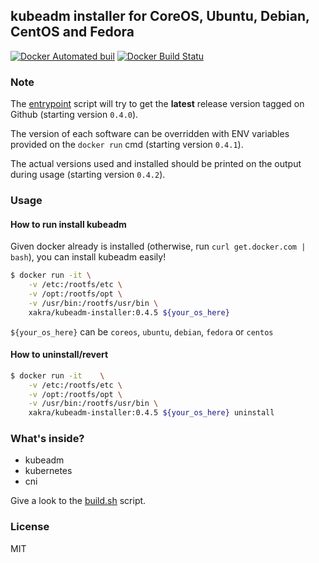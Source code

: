 ## kubeadm installer for CoreOS, Ubuntu, Debian, CentOS and Fedora


[![Docker Automated buil](https://img.shields.io/docker/automated/jrottenberg/ffmpeg.svg?style=flat-square)](https://hub.docker.com/r/xakra/kubeadm-installer/)
[![Docker Build Statu](https://img.shields.io/docker/build/jrottenberg/ffmpeg.svg?style=flat-square)](https://hub.docker.com/r/xakra/kubeadm-installer/)


### Note

The [entrypoint](files/entrypoint.sh) script will try to get the **latest** release version tagged on Github (starting version `0.4.0`).

The version of each software can be overridden with ENV variables provided on the `docker run` cmd (starting version `0.4.1`).

The actual versions used and installed should be printed on the output during usage (starting version `0.4.2`).


### Usage

#### How to run install kubeadm

Given docker already is installed (otherwise, run `curl get.docker.com | bash`), you can install kubeadm easily!

```bash
$ docker run -it \
	-v /etc:/rootfs/etc \
	-v /opt:/rootfs/opt \
	-v /usr/bin:/rootfs/usr/bin \
	xakra/kubeadm-installer:0.4.5 ${your_os_here}
```

`${your_os_here}` can be `coreos`, `ubuntu`, `debian`, `fedora` or `centos`


#### How to uninstall/revert

```bash
$ docker run -it 	\
	-v /etc:/rootfs/etc \
	-v /opt:/rootfs/opt \
	-v /usr/bin:/rootfs/usr/bin \
	xakra/kubeadm-installer:0.4.5 ${your_os_here} uninstall
```


### What's inside?

 - kubeadm
 - kubernetes
 - cni

Give a look to the [build.sh](scripts/build.sh) script.


### License

MIT
